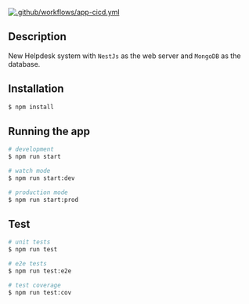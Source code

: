 [![.github/workflows/app-cicd.yml](https://github.com/ckng0221/helpdesk-api/actions/workflows/app-cicd.yml/badge.svg)](https://github.com/ckng0221/helpdesk-api/actions/workflows/app-cicd.yml)

## Description

New Helpdesk system with `NestJs` as the web server and `MongoDB` as the database.

## Installation

```bash
$ npm install
```

## Running the app

```bash
# development
$ npm run start

# watch mode
$ npm run start:dev

# production mode
$ npm run start:prod
```

## Test

```bash
# unit tests
$ npm run test

# e2e tests
$ npm run test:e2e

# test coverage
$ npm run test:cov
```
